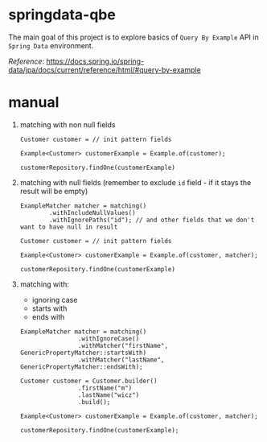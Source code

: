 # springdata-qbe
The main goal of this project is to explore basics of `Query By Example` API in 
`Spring Data` environment.

_Reference_: https://docs.spring.io/spring-data/jpa/docs/current/reference/html/#query-by-example

# manual
1. matching with non null fields
    ```
    Customer customer = // init pattern fields
    
    Example<Customer> customerExample = Example.of(customer);
    
    customerRepository.findOne(customerExample)
    ```

1. matching with null fields (remember to exclude `id` field - if it stays the result 
will be empty)
    ```
    ExampleMatcher matcher = matching()
            .withIncludeNullValues()
            .withIgnorePaths("id"); // and other fields that we don't want to have null in result
    
    Customer customer = // init pattern fields
    
    Example<Customer> customerExample = Example.of(customer, matcher);
    
    customerRepository.findOne(customerExample)
    ```
    
1. matching with:
    * ignoring case
    * starts with
    * ends with
    
    ```
    ExampleMatcher matcher = matching()
                    .withIgnoreCase()
                    .withMatcher("firstName", GenericPropertyMatcher::startsWith)
                    .withMatcher("lastName", GenericPropertyMatcher::endsWith);
    
    Customer customer = Customer.builder()
                    .firstName("m")
                    .lastName("wicz")
                    .build();
    
    Example<Customer> customerExample = Example.of(customer, matcher);
            
    customerRepository.findOne(customerExample);
    ```